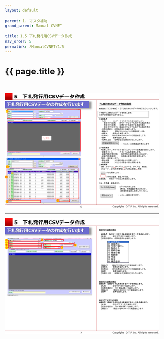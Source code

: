 ```yaml
---
layout: default

parent: 1. マスタ補助
grand_parent: Manual CVNET

title: 1.5 下札発行用CSVデータ作成
nav_order: 5
permalink: /ManualCVNET/1/5
---
```


# {{ page.title }} <br/><br/>

<a href="/img/MasterHojo/MH7.PNG" target="_blank">
<img src="/img/MasterHojo/MH7.PNG" alt="login image"></a>

---

<a href="/img/MasterHojo/MH8.PNG" target="_blank">
<img src="/img/MasterHojo/MH8.PNG" alt="login image"></a>